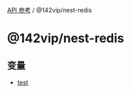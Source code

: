 [API 参考](../wiki/Home) / @142vip/nest-redis

# @142vip/nest-redis

## 变量

* [test](../wiki/@142vip.nest-redis.%E5%8F%98%E9%87%8F.test)
